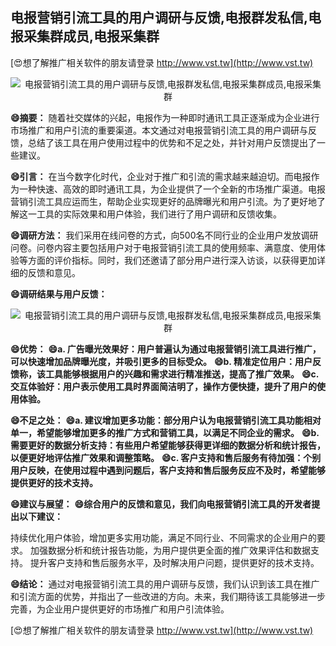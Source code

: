 ## **电报营销引流工具的用户调研与反馈,电报群发私信,电报采集群成员,电报采集群**

[😍想了解推广相关软件的朋友请登录 http://www.vst.tw](http://www.vst.tw)

 <center><img src="https://vst.tw/MP4/tuiguang/png/2.png" alt="电报营销引流工具的用户调研与反馈,电报群发私信,电报采集群成员,电报采集群"></center>

**😄摘要：**
随着社交媒体的兴起，电报作为一种即时通讯工具正逐渐成为企业进行市场推广和用户引流的重要渠道。本文通过对电报营销引流工具的用户调研与反馈，总结了该工具在用户使用过程中的优势和不足之处，并针对用户反馈提出了一些建议。

**😄引言：**
在当今数字化时代，企业对于推广和引流的需求越来越迫切。而电报作为一种快速、高效的即时通讯工具，为企业提供了一个全新的市场推广渠道。电报营销引流工具应运而生，帮助企业实现更好的品牌曝光和用户引流。为了更好地了解这一工具的实际效果和用户体验，我们进行了用户调研和反馈收集。

**😄调研方法：**
我们采用在线问卷的方式，向500名不同行业的企业用户发放调研问卷。问卷内容主要包括用户对于电报营销引流工具的使用频率、满意度、使用体验等方面的评价指标。同时，我们还邀请了部分用户进行深入访谈，以获得更加详细的反馈和意见。

**😄调研结果与用户反馈：**

 <center><img src="https://vst.tw/MP4/tuiguang/png/5.png" alt="电报营销引流工具的用户调研与反馈,电报群发私信,电报采集群成员,电报采集群"></center>

**😄优势：**
**😄a. 广告曝光效果好：用户普遍认为通过电报营销引流工具进行推广，可以快速增加品牌曝光度，并吸引更多的目标受众。**
**😄b. 精准定位用户：用户反馈称，该工具能够根据用户的兴趣和需求进行精准推送，提高了推广效果。**
**😄c. 交互体验好：用户表示使用工具时界面简洁明了，操作方便快捷，提升了用户的使用体验。**

**😄不足之处：**
**😄a. 建议增加更多功能：部分用户认为电报营销引流工具功能相对单一，希望能够增加更多的推广方式和营销工具，以满足不同企业的需求。**
**😄b. 需要更好的数据分析支持：有些用户希望能够获得更详细的数据分析和统计报告，以便更好地评估推广效果和调整策略。**
**😄c. 客户支持和售后服务有待加强：个别用户反映，在使用过程中遇到问题后，客户支持和售后服务反应不及时，希望能够提供更好的技术支持。**

**😄建议与展望：**
**😄综合用户的反馈和意见，我们向电报营销引流工具的开发者提出以下建议：**

持续优化用户体验，增加更多实用功能，满足不同行业、不同需求的企业用户的要求。
加强数据分析和统计报告功能，为用户提供更全面的推广效果评估和数据支持。
提升客户支持和售后服务水平，及时解决用户问题，提供更好的技术支持。

**😄结论：**
通过对电报营销引流工具的用户调研与反馈，我们认识到该工具在推广和引流方面的优势，并指出了一些改进的方向。未来，我们期待该工具能够进一步完善，为企业用户提供更好的市场推广和用户引流体验。

[😍想了解推广相关软件的朋友请登录 http://www.vst.tw](http://www.vst.tw)



